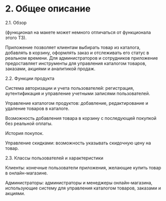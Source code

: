 # 2. Общее описание

2.1. Обзор

(функционал на макете может немного отличаться от функционала этого ТЗ).

Приложение позволяет клиентам выбирать товар из каталога, добавлять в корзину, оформлять заказ и отслеживать его статус в реальном времени. Для администраторов и сотрудников приложение предоставляет инструменты для управления каталогом товаров, заказами, акциями и аналитикой продаж.

2.2. Функции продукта

Система авторизации и учета пользователей: регистрация, аутентификация и управление учетными записями пользователей.

Управление каталогом продуктов: добавление, редактирование и удаление товаров в каталоге.

Возможность добавления товара в корзину с последующей покупкой без реальной оплаты.

История покупок.

Управление скидками: возможность указывать скидочную цену на товар.

2.3. Классы пользователей и характеристики

Клиенты: конечные пользователи приложения, желающие купить товар в онлайн-магазине.

Администраторы: администраторы и менеджеры онлайн-магазина, использующие систему для управления каталогом товаров, заказами и акциями.


